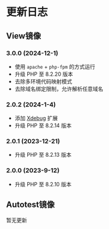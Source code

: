 # 更新日志

## View镜像

### 3.0.0 (2024-12-1)

- 使用 `apache` + `php-fpm` 的方式运行
- 升级 PHP 至 8.2.20 版本
- 去除多环境代码映射模式
- 去除域名绑定限制，允许解析任意域名

### 2.0.2 (2024-1-4)

- 添加 [Xdebug](https://xdebug.org/) 扩展
- 升级 PHP 至 8.2.14 版本

### 2.0.1 (2023-12-21)

- 升级 PHP 至 8.2.13 版本

### 2.0.0 (2023-9-12)

- 升级 PHP 至 8.2.10 版本

## Autotest镜像

暂无更新
